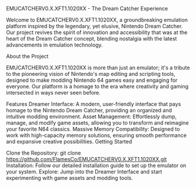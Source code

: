 EMUCATCHERV0.X.XFT1.1020XX - The Dream Catcher Experience

Welcome to EMUCATCHERV0.X.XFT1.1020XX, a groundbreaking emulation platform inspired by the legendary, yet elusive, Nintendo Dream Catcher. Our project revives the spirit of innovation and accessibility that was at the heart of the Dream Catcher concept, blending nostalgia with the latest advancements in emulation technology.

About the Project

EMUCATCHERV0.X.XFT1.1020XX is more than just an emulator; it's a tribute to the pioneering vision of Nintendo's map editing and scripting tools, designed to make modding Nintendo 64 games easy and engaging for everyone. Our platform is a homage to the era where creativity and gaming intersected in ways never seen before.

Features
Dreamer Interface: A modern, user-friendly interface that pays homage to the Nintendo Dream Catcher, providing an organized and intuitive modding environment.
Asset Management: Effortlessly dump, manage, and modify game assets, allowing you to transform and reimagine your favorite N64 classics.
Massive Memory Compatibility: Designed to work with high-capacity memory solutions, ensuring smooth performance and expansive creative possibilities.
Getting Started

Clone the Repository: git clone https://github.com/FlamesCo/EMUCATCHERV0.X.XFT1.1020XX.git
Installation: Follow our detailed installation guide to set up the emulator on your system.
Explore: Jump into the Dreamer Interface and start experimenting with game assets and modding tools.
